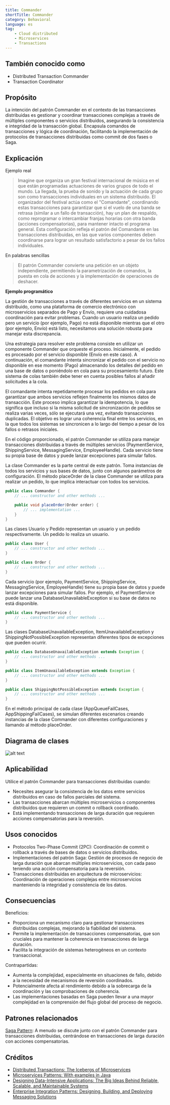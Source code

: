 ```yaml
---
title: Commander
shortTitle: Commander
category: Behavioral
language: es
tag:
    - Cloud distributed
    - Microservices
    - Transactions
---
```


## También conocido como

* Distributed Transaction Commander
* Transaction Coordinator

## Propósito

La intención del patrón Commander en el contexto de las transacciones distribuidas es gestionar y coordinar transacciones complejas a través de múltiples componentes o servicios distribuidos, asegurando la consistencia e integridad de la transacción global. Encapsula comandos de transacciones y lógica de coordinación, facilitando la implementación de protocolos de transacciones distribuidas como commit de dos fases o Saga.

## Explicación

Ejemplo real

> Imagine que organiza un gran festival internacional de música en el que están programadas actuaciones de varios grupos de todo el mundo. La llegada, la prueba de sonido y la actuación de cada grupo son como transacciones individuales en un sistema distribuido. El organizador del festival actúa como el "Comandante", coordinando estas transacciones para garantizar que si el vuelo de una banda se retrasa (similar a un fallo de transacción), hay un plan de respaldo, como reprogramar o intercambiar franjas horarias con otra banda (acciones compensatorias), para mantener intacto el programa general. Esta configuración refleja el patrón del Comandante en las transacciones distribuidas, en las que varios componentes deben coordinarse para lograr un resultado satisfactorio a pesar de los fallos individuales.

En palabras sencillas

> El patrón Commander convierte una petición en un objeto independiente, permitiendo la parametrización de comandos, la puesta en cola de acciones y la implementación de operaciones de deshacer.

**Ejemplo programático**

La gestión de transacciones a través de diferentes servicios en un sistema distribuido, como una plataforma de comercio electrónico con microservicios separados de Pago y Envío, requiere una cuidadosa coordinación para evitar problemas. Cuando un usuario realiza un pedido pero un servicio (por ejemplo, Pago) no está disponible mientras que el otro (por ejemplo, Envío) está listo, necesitamos una solución robusta para manejar esta discrepancia.

Una estrategia para resolver este problema consiste en utilizar un componente Commander que orqueste el proceso. Inicialmente, el pedido es procesado por el servicio disponible (Envío en este caso). A continuación, el comandante intenta sincronizar el pedido con el servicio no disponible en ese momento (Pago) almacenando los detalles del pedido en una base de datos o poniéndolo en cola para su procesamiento futuro. Este sistema de colas también debe tener en cuenta posibles fallos al añadir solicitudes a la cola.

El comandante intenta repetidamente procesar los pedidos en cola para garantizar que ambos servicios reflejen finalmente los mismos datos de transacción. Este proceso implica garantizar la idempotencia, lo que significa que incluso si la misma solicitud de sincronización de pedidos se realiza varias veces, sólo se ejecutará una vez, evitando transacciones duplicadas. El objetivo es lograr una coherencia final entre los servicios, en la que todos los sistemas se sincronicen a lo largo del tiempo a pesar de los fallos o retrasos iniciales.

En el código proporcionado, el patrón Commander se utiliza para manejar transacciones distribuidas a través de múltiples servicios (PaymentService, ShippingService, MessagingService, EmployeeHandle). Cada servicio tiene su propia base de datos y puede lanzar excepciones para simular fallos.

La clase Commander es la parte central de este patrón. Toma instancias de todos los servicios y sus bases de datos, junto con algunos parámetros de configuración. El método placeOrder de la clase Commander se utiliza para realizar un pedido, lo que implica interactuar con todos los servicios.

```java
public class Commander {
    // ... constructor and other methods ...

    public void placeOrder(Order order) {
        // ... implementation ...
    }
}
```

Las clases Usuario y Pedido representan un usuario y un pedido respectivamente. Un pedido lo realiza un usuario.

```java
public class User {
    // ... constructor and other methods ...
}

public class Order {
    // ... constructor and other methods ...
}
```

Cada servicio (por ejemplo, PaymentService, ShippingService, MessagingService, EmployeeHandle) tiene su propia base de datos y puede lanzar excepciones para simular fallos. Por ejemplo, el PaymentService puede lanzar una DatabaseUnavailableException si su base de datos no está disponible.

```java
public class PaymentService {
    // ... constructor and other methods ...
}
```

Las clases DatabaseUnavailableException, ItemUnavailableException y ShippingNotPossibleException representan diferentes tipos de excepciones que pueden ocurrir.

```java
public class DatabaseUnavailableException extends Exception {
    // ... constructor and other methods ...
}

public class ItemUnavailableException extends Exception {
    // ... constructor and other methods ...
}

public class ShippingNotPossibleException extends Exception {
    // ... constructor and other methods ...
}
```

En el método principal de cada clase (AppQueueFailCases, AppShippingFailCases), se simulan diferentes escenarios creando instancias de la clase Commander con diferentes configuraciones y llamando al método placeOrder.

## Diagrama de clases

![alt text](./etc/commander.urm.png "Commander class diagram")

## Aplicabilidad

Utilice el patrón Commander para transacciones distribuidas cuando:

* Necesites asegurar la consistencia de los datos entre servicios distribuidos en caso de fallos parciales del sistema.
* Las transacciones abarcan múltiples microservicios o componentes distribuidos que requieren un commit o rollback coordinado.
* Está implementando transacciones de larga duración que requieren acciones compensatorias para la reversión.

## Usos conocidos

* Protocolos Two-Phase Commit (2PC): Coordinación de commit o rollback a través de bases de datos o servicios distribuidos.
* Implementaciones del patrón Saga: Gestión de procesos de negocio de larga duración que abarcan múltiples microservicios, con cada paso teniendo una acción compensatoria para la reversión.
* Transacciones distribuidas en arquitectura de microservicios: Coordinación de operaciones complejas entre microservicios manteniendo la integridad y consistencia de los datos.

## Consecuencias

Beneficios:

* Proporciona un mecanismo claro para gestionar transacciones distribuidas complejas, mejorando la fiabilidad del sistema.
* Permite la implementación de transacciones compensatorias, que son cruciales para mantener la coherencia en transacciones de larga duración.
* Facilita la integración de sistemas heterogéneos en un contexto transaccional.

Contrapartidas:

* Aumenta la complejidad, especialmente en situaciones de fallo, debido a la necesidad de mecanismos de reversión coordinados.
* Potencialmente afecta al rendimiento debido a la sobrecarga de la coordinación y las comprobaciones de coherencia.
* Las implementaciones basadas en Saga pueden llevar a una mayor complejidad en la comprensión del flujo global del proceso de negocio.

## Patrones relacionados

[Saga Pattern](https://java-design-patterns.com/patterns/saga/): A menudo se discute junto con el patrón Commander para transacciones distribuidas, centrándose en transacciones de larga duración con acciones compensatorias.

## Créditos

* [Distributed Transactions: The Icebergs of Microservices](https://www.grahamlea.com/2016/08/distributed-transactions-microservices-icebergs/)
* [Microservices Patterns: With examples in Java](https://amzn.to/4axjnYW)
* [Designing Data-Intensive Applications: The Big Ideas Behind Reliable, Scalable, and Maintainable Systems](https://amzn.to/4axHwOV)
* [Enterprise Integration Patterns: Designing, Building, and Deploying Messaging Solutions](https://amzn.to/4aATcRe)
